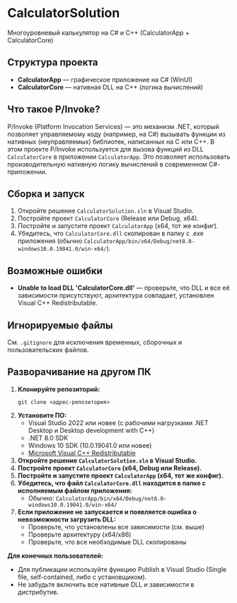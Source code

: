 # CalculatorSolution

Многоуровневый калькулятор на C# и C++ (CalculatorApp + CalculatorCore)

## Структура проекта
- **CalculatorApp** — графическое приложение на C# (WinUI)
- **CalculatorCore** — нативная DLL на C++ (логика вычислений)

## Что такое P/Invoke?
P/Invoke (Platform Invocation Services) — это механизм .NET, который позволяет управляемому коду (например, на C#) вызывать функции из нативных (неуправляемых) библиотек, написанных на C или C++. В этом проекте P/Invoke используется для вызова функций из DLL `CalculatorCore` в приложении `CalculatorApp`. Это позволяет использовать производительную нативную логику вычислений в современном C#-приложении.

## Сборка и запуск
1. Откройте решение `CalculatorSolution.sln` в Visual Studio.
2. Постройте проект `CalculatorCore` (Release или Debug, x64).
3. Постройте и запустите проект `CalculatorApp` (x64, тот же конфиг).
4. Убедитесь, что `CalculatorCore.dll` скопирован в папку с .exe приложения (обычно `CalculatorApp/bin/x64/Debug/net8.0-windows10.0.19041.0/win-x64/`).

## Возможные ошибки
- **Unable to load DLL 'CalculatorCore.dll'** — проверьте, что DLL и все её зависимости присутствуют, архитектура совпадает, установлен Visual C++ Redistributable.

## Игнорируемые файлы
См. `.gitignore` для исключения временных, сборочных и пользовательских файлов.

## Разворачивание на другом ПК

1. **Клонируйте репозиторий:**
   ```
   git clone <адрес-репозитория>
   ```
2. **Установите ПО:**
   - Visual Studio 2022 или новее (с рабочими нагрузками .NET Desktop и Desktop development with C++)
   - .NET 8.0 SDK
   - Windows 10 SDK (10.0.19041.0 или новее)
   - [Microsoft Visual C++ Redistributable](https://aka.ms/vs/17/release/vc_redist.x64.exe)
3. **Откройте решение `CalculatorSolution.sln` в Visual Studio.**
4. **Постройте проект `CalculatorCore` (x64, Debug или Release).**
5. **Постройте и запустите проект `CalculatorApp` (x64, тот же конфиг).**
6. **Убедитесь, что файл `CalculatorCore.dll` находится в папке с исполняемым файлом приложения:**
   - Обычно: `CalculatorApp/bin/x64/Debug/net8.0-windows10.0.19041.0/win-x64/`
7. **Если приложение не запускается и появляется ошибка о невозможности загрузить DLL:**
   - Проверьте, что установлены все зависимости (см. выше)
   - Проверьте архитектуру (x64/x86)
   - Проверьте, что все необходимые DLL скопированы

**Для конечных пользователей:**
- Для публикации используйте функцию Publish в Visual Studio (Single file, self-contained, либо с установщиком).
- Не забудьте включить все нативные DLL и зависимости в дистрибутив. 